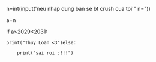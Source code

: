 n=int(input('neu nhap dung ban se bt crush cua toi'" n="))

a=n

if a>2029<2031:

	print("Thuy Loan <3")else:

		print("sai roi :!!!")

